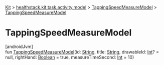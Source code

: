 
[Kit](../../../kit.html) > [healthstack.kit.task.activity.model](../index.html) > [TappingSpeedMeasureModel](index.html) > [TappingSpeedMeasureModel](-tapping-speed-measure-model.html)



# TappingSpeedMeasureModel



[androidJvm]\
fun [TappingSpeedMeasureModel](-tapping-speed-measure-model.html)(id: [String](https://kotlinlang.org/api/latest/jvm/stdlib/kotlin/-string/index.html), title: [String](https://kotlinlang.org/api/latest/jvm/stdlib/kotlin/-string/index.html), drawableId: [Int](https://kotlinlang.org/api/latest/jvm/stdlib/kotlin/-int/index.html)? = null, rightHand: [Boolean](https://kotlinlang.org/api/latest/jvm/stdlib/kotlin/-boolean/index.html) = true, measureTimeSecond: [Int](https://kotlinlang.org/api/latest/jvm/stdlib/kotlin/-int/index.html) = 10)




